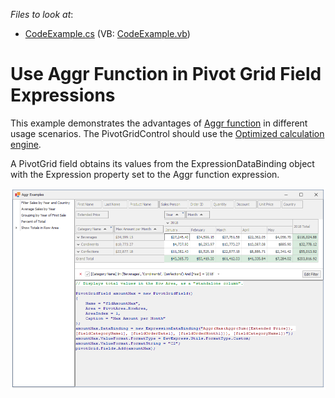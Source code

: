 <!-- default file list -->
*Files to look at*:
* [CodeExample.cs](./CS/Pivot-Aggr-Examples/CodeFiles/CodeExample.cs) (VB: [CodeExample.vb](./VB/Pivot-Aggr-Examples/CodeFiles/CodeExample.vb))
<!-- default file list end -->

# Use Aggr Function in Pivot Grid Field Expressions

This example demonstrates the advantages of [Aggr function](https://docs.devexpress.com/CoreLibraries/401198) in different usage scenarios. The PivotGridControl should use the [Optimized calculation engine](https://docs.devexpress.com/CoreLibraries/401367).

A PivotGrid field obtains its values from the ExpressionDataBinding object with the Expression property set to the Aggr function expression.

![](/images/screenshot.png)
